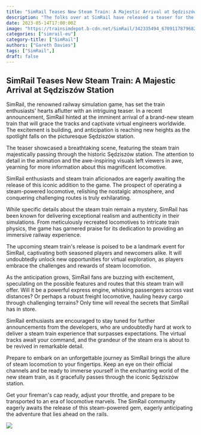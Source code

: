 ```yaml
---
title: "SimRail Teases New Steam Train: A Majestic Arrival at Sędziszów Station"
description: "The folks over at SimRail have released a teaser for the forthcoming steam engine that will be coming soon!"
date: 2023-05-14T17:00:00Z
image: "https://trainsimdepot.b-cdn.net/SimRail/342335494_670911787968286_2386711371552288982_n.jpg"
categories: ["simrail-eu"]
category-title: ["SimRail"]
authors: ["Gareth Davies"]
tags: ["SimRail",]
draft: false
---
```


## SimRail Teases New Steam Train: A Majestic Arrival at Sędziszów Station


SimRail, the renowned railway simulation game, has set the train enthusiasts' hearts aflutter with an intriguing teaser. In a recent announcement, SimRail hinted at the imminent arrival of a brand-new steam train that will grace the tracks and captivate virtual engineers worldwide. The excitement is building, and anticipation is reaching new heights as the spotlight falls on the picturesque Sędziszów station.

The teaser showcased a breathtaking scene, featuring the steam train majestically passing through the historic Sędziszów station. The attention to detail in the animation and the awe-inspiring visuals left viewers in awe, yearning for more information about this magnificent locomotive.

SimRail enthusiasts and steam train aficionados are eagerly awaiting the release of this iconic addition to the game. The prospect of operating a steam-powered locomotive, relishing the nostalgic atmosphere, and conquering challenging routes is truly exhilarating.

While specific details about the steam train remain a mystery, SimRail has been known for delivering exceptional realism and authenticity in their simulations. From meticulously recreated locomotives to intricate train physics, the game has garnered praise for its dedication to providing an immersive railway experience.

The upcoming steam train's release is poised to be a landmark event for SimRail, captivating both seasoned players and newcomers alike. It will undoubtedly unlock new opportunities for virtual exploration, as players embrace the challenges and rewards of steam locomotion.

As the anticipation grows, SimRail fans are buzzing with excitement, speculating on the possible features and routes that this steam train will offer. Will it be a powerful express engine, whisking passengers across vast distances? Or perhaps a robust freight locomotive, hauling heavy cargo through challenging terrains? Only time will reveal the secrets that SimRail has in store.

SimRail enthusiasts are encouraged to stay tuned for further announcements from the developers, who are undoubtedly hard at work to deliver a steam train experience that surpasses expectations. The virtual tracks await your command, and the grandeur of the steam era is about to be revived in remarkable detail.

Prepare to embark on an unforgettable journey as SimRail brings the allure of steam locomotion to your fingertips. Keep an eye on their official channels and be ready to immerse yourself in the enchanting world of the new steam train, as it gracefully passes through the iconic Sędziszów station.

Get your fireman's cap ready, adjust your throttle, and prepare to be transported to an era of locomotive marvels. The SimRail community eagerly awaits the release of this steam-powered gem, eagerly anticipating the adventure that lies ahead on the rails.

<img  class="rounded-lg" src="https://trainsimdepot.b-cdn.net/SimRail/343753894_786607959414815_6920143487496407975_n.jpg">
